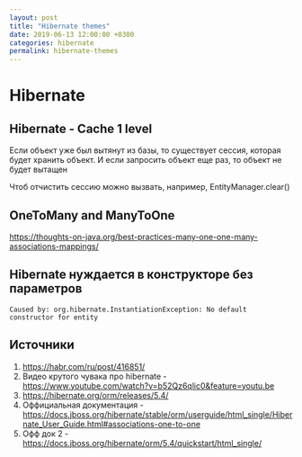 ```yaml
---
layout: post
title: "Hibernate themes"
date: 2019-06-13 12:00:00 +0300
categories: hibernate
permalink: hibernate-themes
---
```


# Hibernate 

## Hibernate - Cache 1 level

Если объект уже был вытянут из базы, то существует сессия, которая будет хранить объект. И если запросить объект еще раз, то объект не будет вытащен

Чтоб отчистить сессию можно вызвать, например, EntityManager.clear()

## OneToMany and ManyToOne

https://thoughts-on-java.org/best-practices-many-one-one-many-associations-mappings/

## Hibernate нуждается в конструкторе без параметров

`Caused by: org.hibernate.InstantiationException: No default constructor for entity`

## Источники

1. https://habr.com/ru/post/416851/
2. Видео крутого чувака про hibernate - https://www.youtube.com/watch?v=b52Qz6qlic0&feature=youtu.be
3. https://hibernate.org/orm/releases/5.4/
4. Оффициальная документация - https://docs.jboss.org/hibernate/stable/orm/userguide/html_single/Hibernate_User_Guide.html#associations-one-to-one
5. Офф док 2 - <https://docs.jboss.org/hibernate/orm/5.4/quickstart/html_single/>
